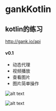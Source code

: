 # gankKotlin

## kotlin的练习
http://gank.io/api

#### v0.1

- 动态代理
- 视频播放
- 查看图片
- 图片简单操作



![alt text](http://7xrv9y.com1.z0.glb.clouddn.com/gankKotlin.gif)

![alt text](http://7xrv9y.com1.z0.glb.clouddn.com/meizi2.gif)
